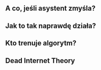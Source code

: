 ## A co, jeśli asystent zmyśla?


## Jak to tak naprawdę działa?


## Kto trenuje algorytm?


## Dead Internet Theory